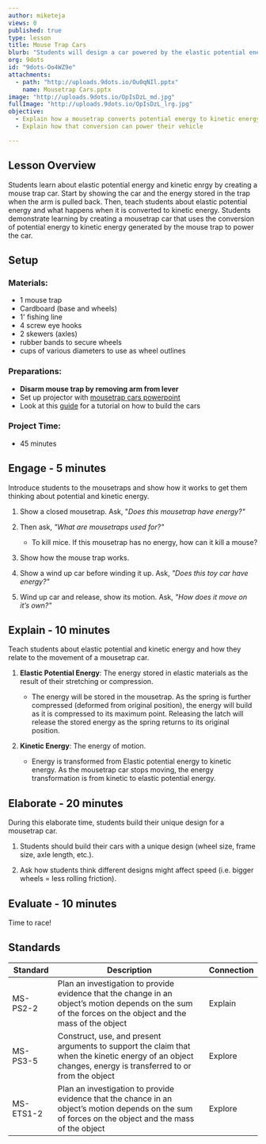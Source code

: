 ```yaml
---
author: miketeja
views: 0
published: true
type: lesson
title: Mouse Trap Cars
blurb: "Students will design a car powered by the elastic potential energy of a mouse trap #NGSS-MS-PS2-2 #NGSS-MS-PS3-5 #NGSS-MS-ETS1-2"
org: 9dots
id: "9dots-Oo4WZ9e"
attachments: 
  - path: "http://uploads.9dots.io/Ou0qNIl.pptx"
    name: Mousetrap Cars.pptx
image: "http://uploads.9dots.io/OpIsDzL_md.jpg"
fullImage: "http://uploads.9dots.io/OpIsDzL_lrg.jpg"
objective: 
  - Explain how a mousetrap converts potential energy to kinetic energy
  - Explain how that conversion can power their vehicle

---
```


## Lesson Overview
Students learn about elastic potential energy and kinetic enrgy by creating a mouse trap car. Start by showing the car and the energy stored in the trap when the arm is pulled back. Then, teach students about elastic potential energy and what happens when it is converted to kinetic energy. Students demonstrate learning by creating a mousetrap car that uses the conversion of potential energy to kinetic energy generated by the mouse trap to power the car. 

## Setup
### Materials:

- 1 mouse trap
- Cardboard (base and wheels)
- 1' fishing line
- 4 screw eye hooks
- 2 skewers (axles)
- rubber bands to secure wheels
- cups of various diameters to use as wheel outlines

### Preparations:

- **Disarm mouse trap by removing arm from lever**
- Set up projector with [mousetrap cars powerpoint](http://uploads.9dots.io/Ou0qNIl.pptx)
- Look at this [guide](http://www.wikihow.com/Build-a-Mousetrap-Car) for a tutorial on how to build the cars

### Project Time:

- 45 minutes

## Engage - 5 minutes
Introduce students to the mousetraps and show how it works to get them thinking about potential and kinetic energy.

1. Show a closed mousetrap. Ask, "_Does this mousetrap have energy?"_

2. Then ask,  _"What are mousetraps used for?"_
	- To kill mice. If this mousetrap has no energy, how can it kill a mouse?
    
3. Show how the mouse trap works.

4. Show a wind up car before winding it up. Ask,  _"Does this toy car have energy?"_ 

5. Wind up car and release, show its motion. Ask, _"How does it move on it’s own?"_

## Explain - 10 minutes
Teach students about elastic potential and kinetic energy and how they relate to the movement of a mousetrap car.

1. **Elastic Potential Energy**: The energy stored in elastic materials as the result of their stretching or compression.
	- The energy will be stored in the mousetrap. As the spring is further compressed (deformed from original position), the energy will build as it is compressed to its maximum point. Releasing the latch will release the stored energy as the spring returns to its original position.

2. **Kinetic Energy**: The energy of motion.
	- Energy is transformed from Elastic potential energy to kinetic energy. As the mousetrap car stops moving, the energy transformation is from kinetic to elastic potential energy. 

## Elaborate - 20 minutes
During this elaborate time, students build their unique design for a mousetrap car.

1. Students should build their cars with a unique design (wheel size, frame size, axle length, etc.).

2. Ask how students think different designs might affect speed (i.e. bigger wheels = less rolling friction).

## Evaluate - 10 minutes
Time to race!

## Standards
| Standard      | Description   | Connection  |
| ------------- |---------------| ------|
| MS-PS2-2      | Plan an investigation to provide evidence that the change in an object’s motion depends on the sum of the forces on the object and the mass of the object | Explain |
| MS-PS3-5      | Construct, use, and present arguments to support the claim that when the kinetic energy of an object changes, energy is transferred to or from the object |   Explore |
| MS-ETS1-2 	| Plan an investigation to provide evidence that the chance in an object’s motion depends on the sum of forces on the object and the mass of the object   |   Explore |
